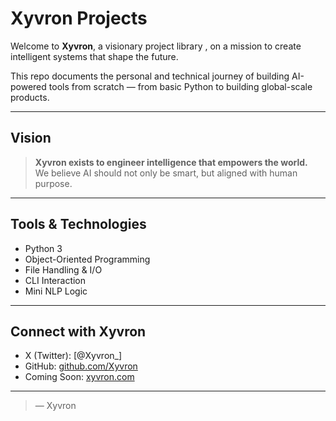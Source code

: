 # Xyvron Projects

Welcome to **Xyvron**, a visionary project library , on a mission to create intelligent systems that shape the future.

This repo documents the personal and technical journey of building AI-powered tools from scratch — from basic Python to building global-scale products.

---

##  Vision

> **Xyvron exists to engineer intelligence that empowers the world.**  
We believe AI should not only be smart, but aligned with human purpose.

---


##  Tools & Technologies
- Python 3
- Object-Oriented Programming
- File Handling & I/O
- CLI Interaction
- Mini NLP Logic

---

##  Connect with Xyvron

- X (Twitter): [@Xyvron_]
- GitHub: [github.com/Xyvron](https://github.com/Xyvron)
- Coming Soon: [xyvron.com](https://xyvron.com)

---
 
> — Xyvron
